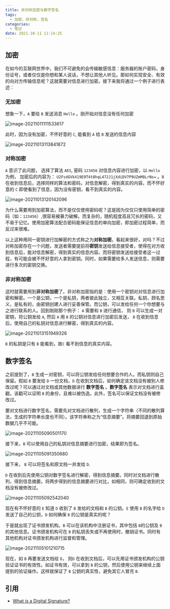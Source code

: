 ```yaml
---
title: 非对称加密与数字签名
tags:
  - 加密，非对称，签名
categories:
  - 笔记
date: 2021-10-11 11:14:25
---
```



## 加密

在如今的互联网世界中，我们不可避免的会传输敏感信息：服务器的账户密码，身份证号，或者仅仅是你想和某人说话，不想让其他人听见。那如何实现安全、有效的向对方传输信息呢？这就需要对信息进行加密。接下来我将通过一个例子进行表述：

### 无加密

想象一下，`A` 要给 `B` 发送消息 `Hello` 。刚开始对信息没有任何加密

![image-20211011111533617](https://cdn.jsdelivr.net/gh/KJohn2q/John-s-figure-bed/image/202110111115034.png)

此时，因为没有加密，不怀好意的 `C`, 能看到 `A` 给 `B` 发送的信息内容   

![image-20211013113841872](https://cdn.jsdelivr.net/gh/KJohn2q/John-s-figure-bed/image/202110131138930.png)

### 对称加密

`A` 意识了此问题， 选择了算法 `AES`, 密码 `123456` 对信息内容进行加密，以 `Hello` 为例， 加密后的内容为： `U2FsdGVkX19E9T4t8hqL472J1jXdiDV7P9UZmM8LrNs=` 。`B` 在收到信息后，选择同样的算法和密码，对信息解密，得到真实的内容。而不怀好意的 `C` 即使看到了信息，因为没有密钥，看不到真实的内容。

![image-20211013120142096](https://cdn.jsdelivr.net/gh/KJohn2q/John-s-figure-bed/image/202110131201196.png)

为什么需要用到加密算法，而不是仅仅使用密码呢？这是因为仅仅只使用简单的密码（如：`123456`）,很容易被暴力破解。而复杂的，随机程度高且冗长的密码，又不易于记忆。使用加密算法配合密码能保证信息的单向加密，即加密过程简单，而反过来很难。

以上这种用同一密钥进行加解密的方式称之为**对称加密**。看起来很好，对吗？不过对称加密存在一个问题，发送者需要提前将**密钥**发送给信息接受者，使得在对方收到信息后，能对信息解密，得到真实的信息内容。而将密钥发送给接受者这一过程，有可能会被不怀好意的人拿到密钥。同时，如果需要给多人发送信息，则需要进行多次的密钥交换。

###  非对称加密

这时就需要用到**非对称加密**了。非对称加密指的是：使用一个密钥对对信息进行加密和解密。一个是公钥，一个是私钥，两者彼此独立，又相互关联。私钥，顾名思义，是私有的，由密钥创建人进行妥善保管。而公钥，可以发给任何一个你想要与之进行联系的人。回到刚刚那个例子： `A` 需要和 `B` 进行通信， 则 `B` 可以生成一对密钥，将公钥发给 `A`, 然后 `A` 用 `B` 的公钥对信息进行加密后发送， `B` 在收到信息后，使用自己的私钥对信息进行解密，得到真实的内容。

![image-20211013151949326](https://cdn.jsdelivr.net/gh/KJohn2q/John-s-figure-bed/image/202110131519396.png)

`B` 的私钥是只有 `B` 能看到，故`C` 看不到信息的真实内容。

## 数字签名

之前提到了，`B` 生成一对密钥，可以将公钥发给任何想要合作的人。而私钥则自己保留。假如 `B` 要发给 `D` 一份文档，`D` 在收到文档后，如何确定该文档没有被别人修改过呢？可以通过对文档或其他数据进行 **数字签名** 。**数字签名** 表示对文档进行盖戳，该戳可以证明 `B` 的身份，且难以被伪造。此外，签名可以保证文档没有被修改过。

要对文档进行数字签名，需要先对文档进行散列，生成一个字符串（不同的散列算法，生成的字符串长度也不同）。该字符串称之为“信息摘要”。将摘要回退到原始数据几乎不可能。

![image-20211105090501170](https://cdn.jsdelivr.net/gh/KJohn2q/John-s-figure-bed/image/202111050905322.png)

接下来，`B` 可以使用自己的私钥对信息摘要进行加密，结果即为签名。

![image-20211105091350680](https://cdn.jsdelivr.net/gh/KJohn2q/John-s-figure-bed/image/202111050913726.png)

接下来， `B` 可以将签名和原文档一并发给 `D`.

`D` 在收到后先使用公钥对数字签名进行解密，得到信息摘要。同时对文档进行散列，得到信息摘要。将两步得到的信息摘要进行对比，如相同，则可确定收到的文档没有被修改过。

![image-20211105092542040](https://cdn.jsdelivr.net/gh/KJohn2q/John-s-figure-bed/image/202111050925095.png)

现在有不怀好意的 `E` 知道 `D` 收到了 `B` 发给的文档和 `B` 的公钥。`E` 使用 `B` 的名字给 `D`  发送了自己的公钥，`D` 如何确保 `B` 的公钥是真实的呢？

于是就出现了证书颁发机构。`B` 可以在该机构中注册证书，其中包括 `B`的公钥及 `B` 的其他信息。证书颁发机构可在 `B` 的私钥丢失或不再使用时，撤销证书。同时有其他机构对证书颁发机构进行监督和管理。

![image-20211105101210715](https://cdn.jsdelivr.net/gh/KJohn2q/John-s-figure-bed/image/202111051012780.png)

现在，如 `B` 再要发送文档给 `D`， 则`D` 在收到文档后，可以先用证书颁发机构的公钥验证证书的有效性。如证书有效，可以拿到 `B` 的公钥，然后使用公钥来继续上面提到的验证操作。这样就保证了 `B` 公钥的真实性，避免其它人冒充 `B`.

## 引用

* [What is a Digital Signature?](http://www.youdzone.com/signature.html)